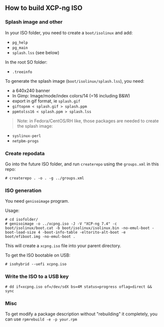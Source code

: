 ## How to build XCP-ng ISO

### Splash image and other

In your ISO folder, you need to create a `boot/isolinux` and add:

* `pg_help`
* `pg_main`
* `splash.lss` (see below)

In the root SO folder:

* `.treeinfo`

To generate the splash image (`boot/isolinux/splash.lss`), you need:

* a 640x240 banner
* In Gimp: Image/mode/index colors/14 (=16 including B&W)
* export in gif format, ie `splash.gif`
* `giftopnm < splash.gif > splash.ppm`
* `ppmtolss16 < splash.ppm > splash.lss`

> Note: in Fedora/CentOS/RH like, those packages are needed to create the splash image:

* `syslinux-perl`
* `netpbm-progs`

### Create repodata

Go into the future ISO folder, and run `createrepo` using the `groups.xml` in this repo:


```
# createrepo . -o . -g ../groups.xml
```

### ISO generation

You need `genisoimage` program.

Usage:

```
# cd isofolder/
# genisoimage -o ../xcpng.iso -J -V "XCP-ng 7.4" -c boot/isolinux/boot.cat -b boot/isolinux/isolinux.bin -no-emul-boot -boot-load-size 4 -boot-info-table -eltorito-alt-boot -e boot/efiboot.img -no-emul-boot .
```

This will create a `xcpng.iso` file into your parent directory.

To get the ISO bootable on USB:

```
# isohybrid --uefi xcpng.iso
```
### Write the ISO to a USB key

```
# dd if=xcpng.iso of=/dev/sdX bs=4M status=progress oflag=direct && sync
```

### Misc

To get modify a package description without "rebuilding" it completely, you can use `rpmrebuild -e -p your.rpm`